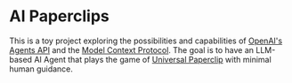 # AI Paperclips

This is a toy project exploring the possibilities and capabilities of [OpenAI's Agents API](https://platform.openai.com/docs/guides/agents) and the [Model Context Protocol](https://www.anthropic.com/news/model-context-protocol).
The goal is to have an LLM-based AI Agent that plays the game of [Universal Paperclip](https://www.decisionproblem.com/paperclips/index2.html) with minimal human guidance.